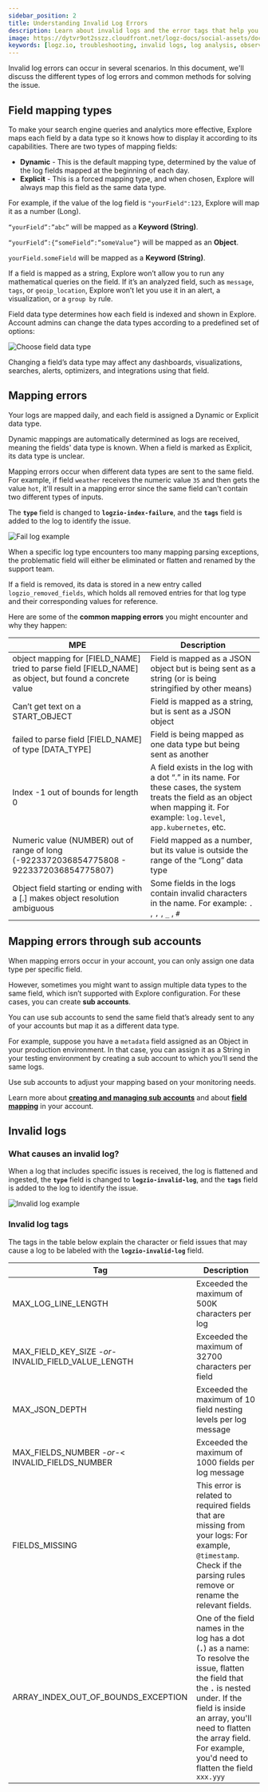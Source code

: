 ```yaml
---
sidebar_position: 2
title: Understanding Invalid Log Errors
description: Learn about invalid logs and the error tags that help you resolve issues
image: https://dytvr9ot2sszz.cloudfront.net/logz-docs/social-assets/docs-social.jpg
keywords: [logz.io, troubleshooting, invalid logs, log analysis, observability]
---
```


Invalid log errors can occur in several scenarios. In this document, we'll discuss the different types of log errors and common methods for solving the issue.



## Field mapping types

To make your search engine queries and analytics more effective, Explore maps each field by a data type so it knows how to display it according to its capabilities. There are two types of mapping fields:


* **Dynamic** - This is the default mapping type, determined by the value of the log fields mapped at the beginning of each day.
* **Explicit** - This is a forced mapping type, and when chosen, Explore will always map this field as the same data type.

For example, if the value of the log field is `"yourField":123`, Explore will map it as a number (Long).

`“yourField”:”abc”` will be mapped as a **Keyword (String)**.

`“yourField”:{“someField”:”someValue”}` will be mapped as an **Object**.

`yourField.someField` will be mapped as a **Keyword (String)**.

If a field is mapped as a string, Explore won’t allow you to run any mathematical queries on the field. If it’s an analyzed field, such as `message`, `tags`, or `geoip_location`, Explore won’t let you use it in an alert, a visualization, or a `group by` rule.

Field data type determines how each field is indexed and shown in Explore. Account admins can change the data types according to a predefined set of options:

![Choose field data type](https://dytvr9ot2sszz.cloudfront.net/logz-docs/kibana-mapping/mapping-fields-main-.png)

Changing a field’s data type may affect any dashboards, visualizations, searches, alerts, optimizers, and integrations using that field.

## Mapping errors

Your logs are mapped daily, and each field is assigned a Dynamic or Explicit data type.

Dynamic mappings are automatically determined as logs are received, meaning the fields' data type is known. When a field is marked as Explicit, its data type is unclear.

Mapping errors occur when different data types are sent to the same field. For example, if field `weather` receives the numeric value `35` and then gets the value `hot`, it'll result in a mapping error since the same field can't contain two different types of inputs.

The **`type`** field is changed to **`logzio-index-failure`**,  and the **`tags`** field is added to the log to identify the issue.

![Fail log example](https://dytvr9ot2sszz.cloudfront.net/logz-docs/kibana/logzio-index-fail.png)


When a specific log type encounters too many mapping parsing exceptions, the problematic field will either be eliminated or flatten and renamed by the support team.

If a field is removed, its data is stored in a new entry called `logzio_removed_fields`, which holds all removed entries for that log type and their corresponding values for reference.

Here are some of the **common mapping errors** you might encounter and why they happen:


| **MPE**      | **Description** |
| ----------- | ----------- |
| object mapping for [FIELD_NAME] tried to parse field [FIELD_NAME] as object, but found a concrete value | Field is mapped as a JSON object but is being sent as a string (or is being stringified by other means) |
| Can’t get text on a START_OBJECT   | Field is mapped as a string, but is sent as a JSON object |
| failed to parse field [FIELD_NAME] of type [DATA_TYPE] | Field is being mapped as one data type but being sent as another |
| Index -1 out of bounds for length 0 | A field exists in the log with a dot “.” in its name. For these cases, the system treats the field as an object when mapping it. For example: `log.level`, `app.kubernetes`, etc. |
| Numeric value (NUMBER) out of range of long (-9223372036854775808 - 9223372036854775807) | Field mapped as a number, but its value is outside the range of the “Long” data type |
| Object field starting or ending with a [.] makes object resolution ambiguous | Some fields in the logs contain invalid characters in the name. For example: `.` , `,` , `_` , `#` |

## Mapping errors through sub accounts

When mapping errors occur in your account, you can only assign one data type per specific field.

However, sometimes you might want to assign multiple data types to the same field, which isn’t supported with Explore configuration. For these cases, you can create **sub accounts**.

You can use sub accounts to send the same field that’s already sent to any of your accounts but map it as a different data type.

For example, suppose you have a `metadata` field assigned as an Object in your production environment. In that case, you can assign it as a String in your testing environment by creating a sub account to which you’ll send the same logs.

Use sub accounts to adjust your mapping based on your monitoring needs.

Learn more about **[creating and managing sub accounts](https://docs.logz.io/docs/user-guide/admin/logzio-accounts/manage-the-main-account-and-sub-accounts/#add-and-manage-a-log-management-sub-account)** and about **[field mapping](https://docs.logz.io/docs/user-guide/data-hub/field-mapping/)** in your account.



## Invalid logs

### What causes an invalid log? 

When a log that includes specific issues is received, the log is flattened and ingested, the **`type`** field is changed to **`logzio-invalid-log`**,  and the **`tags`** field is added to the log to identify the issue.

![Invalid log example](https://dytvr9ot2sszz.cloudfront.net/logz-docs/kibana/invalid_log_eg-dec2021.png)

### Invalid log tags

The tags in the table below explain the character or field issues that may cause a log to be labeled with the **`logzio-invalid-log`** field.

|Tag|Description|
|---|---|
| MAX_LOG_LINE_LENGTH | Exceeded the maximum of 500K characters per log|
| MAX_FIELD_KEY_SIZE *-or-*  INVALID_FIELD_VALUE_LENGTH | Exceeded the maximum of 32700 characters per field|
| MAX_JSON_DEPTH | Exceeded the maximum of 10 field nesting levels per log message |
| MAX_FIELDS_NUMBER *-or-*<  INVALID_FIELDS_NUMBER | Exceeded the maximum of 1000 fields per log message|
| FIELDS_MISSING | This error is related to required fields that are missing from your logs: For example, `@timestamp`.  Check if the parsing rules remove or rename the relevant fields. |
| ARRAY_INDEX_OUT_OF_BOUNDS_EXCEPTION | One of the field names in the log has a dot (**`.`**) as a name: To resolve the issue, flatten the field that the **`.`** is nested under.  If the field is inside an array, you'll need to flatten the array field.   For  example, you'd need to flatten the field `xxx.yyy` |







